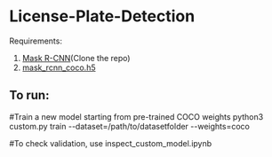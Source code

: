 # License-Plate-Detection

Requirements:
1. [Mask R-CNN](https://github.com/matterport/Mask_RCNN)(Clone the repo)
2. [mask_rcnn_coco.h5](https://github.com/matterport/Mask_RCNN/releases)

## To run:
#Train a new model starting from pre-trained COCO weights
python3 custom.py train --dataset=/path/to/datasetfolder --weights=coco

#To check validation, use inspect_custom_model.ipynb
